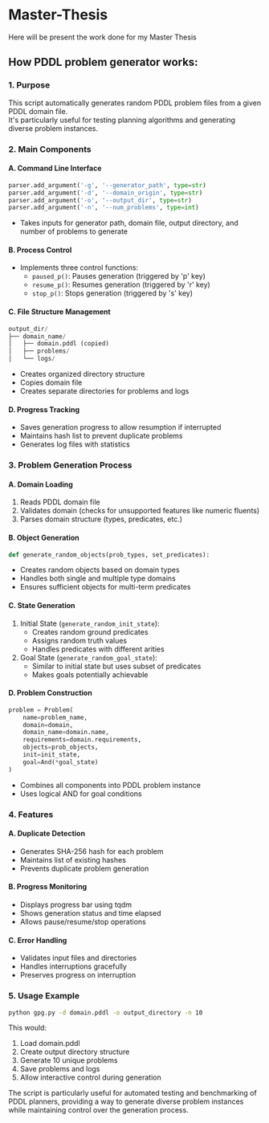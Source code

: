 # Master-Thesis
Here will be present the work done for my Master Thesis

## How PDDL problem generator works:

### 1. Purpose

This script automatically generates random PDDL problem files from a given PDDL domain file.<br>
It's particularly useful for testing planning algorithms and generating diverse problem instances.

### 2. Main Components

#### A. Command Line Interface

```python
parser.add_argument('-g', '--generator_path', type=str)
parser.add_argument('-d', '--domain_origin', type=str)
parser.add_argument('-o', '--output_dir', type=str)
parser.add_argument('-n', '--num_problems', type=int)
```
- Takes inputs for generator path, domain file, output directory, and number of problems to generate

#### B. Process Control

- Implements three control functions:
  - `paused_p()`: Pauses generation (triggered by 'p' key)
  - `resume_p()`: Resumes generation (triggered by 'r' key)
  - `stop_p()`: Stops generation (triggered by 's' key)

#### C. File Structure Management

```python
output_dir/
├── domain_name/
│   ├── domain.pddl (copied)
│   ├── problems/
│   └── logs/
```
- Creates organized directory structure
- Copies domain file
- Creates separate directories for problems and logs

#### D. Progress Tracking

- Saves generation progress to allow resumption if interrupted
- Maintains hash list to prevent duplicate problems
- Generates log files with statistics

### 3. Problem Generation Process

#### A. Domain Loading

1. Reads PDDL domain file
2. Validates domain (checks for unsupported features like numeric fluents)
3. Parses domain structure (types, predicates, etc.)

#### B. Object Generation

```python
def generate_random_objects(prob_types, set_predicates):
```
- Creates random objects based on domain types
- Handles both single and multiple type domains
- Ensures sufficient objects for multi-term predicates

#### C. State Generation

1. Initial State (`generate_random_init_state`):
   - Creates random ground predicates
   - Assigns random truth values
   - Handles predicates with different arities
2. Goal State (`generate_random_goal_state`):
   - Similar to initial state but uses subset of predicates
   - Makes goals potentially achievable

#### D. Problem Construction

```python
problem = Problem(
    name=problem_name,
    domain=domain,
    domain_name=domain.name,
    requirements=domain.requirements,
    objects=prob_objects,
    init=init_state,
    goal=And(*goal_state)
)
```
- Combines all components into PDDL problem instance
- Uses logical AND for goal conditions

### 4. Features

#### A. Duplicate Detection

- Generates SHA-256 hash for each problem
- Maintains list of existing hashes
- Prevents duplicate problem generation

#### B. Progress Monitoring

- Displays progress bar using tqdm
- Shows generation status and time elapsed
- Allows pause/resume/stop operations

#### C. Error Handling

- Validates input files and directories
- Handles interruptions gracefully
- Preserves progress on interruption

### 5. Usage Example

```bash
python gpg.py -d domain.pddl -o output_directory -n 10
```
This would:
1. Load domain.pddl
2. Create output directory structure
3. Generate 10 unique problems
4. Save problems and logs
5. Allow interactive control during generation

The script is particularly useful for automated testing and benchmarking of PDDL planners, providing a way to generate diverse problem instances while maintaining control over the generation process.
